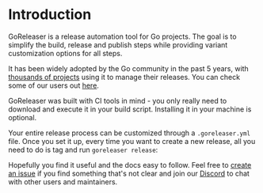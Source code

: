 # Introduction

GoReleaser is a release automation tool for Go projects.
The goal is to simplify the build, release and publish steps while providing variant customization options for all steps.

It has been widely adopted by the Go community in the past 5 years, with [thousands of projects](https://github.com/search?l=&q=filename%3Agoreleaser+language%3Ayaml+-path%3A%2Fvendor&type=code) using it to manage their releases.
You can check some of our users out [here](/users).

GoReleaser was built with CI tools in mind - you only really need to download and execute it in your build script.
Installing it in your machine is optional.

Your entire release process can be customized through a `.goreleaser.yml` file.
Once you set it up, every time you want to create a new release, all you need to do is tag and run `goreleaser release`:

<script id="asciicast-385826" src="https://asciinema.org/a/385826.js" async></script>

Hopefully you find it useful and the docs easy to follow.
Feel free to [create an issue][iss] if you find something that's not clear and join our [Discord][dis] to chat with other users and maintainers.

[iss]: https://github.com/goreleaser/goreleaser/issues
[dis]: https://discord.gg/RGEBtg8vQ6
